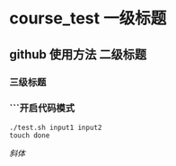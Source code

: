 # course_test 一级标题
## github 使用方法 二级标题
### 三级标题
### ```开启代码模式
```
./test.sh input1 input2
touch done
```

*斜体*
